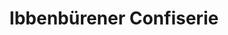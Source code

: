 ---
title: "Ibbenbürener Confiserie"
url: /ibbenbueren/ibbenbuerener-confiserie/
shop: Konditorei
---
